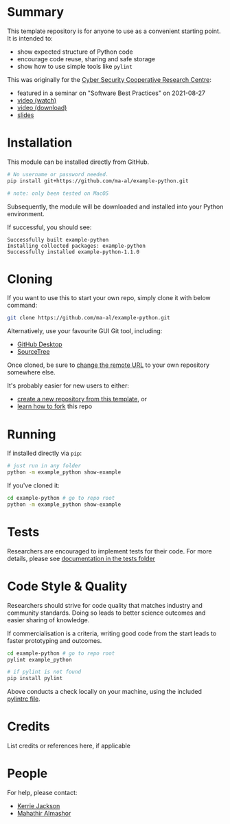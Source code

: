 # Summary
This template repository is for anyone to use as a convenient starting point. It is intended to:
- show expected structure of Python code
- encourage code reuse, sharing and safe storage
- show how to use simple tools like `pylint`

This was originally for the [Cyber Security Cooperative Research Centre](https://cybersecuritycrc.org.au/):
- featured in a seminar on "Software Best Practices" on 2021-08-27
- [video (watch)](https://drive.google.com/file/d/1fKeV_TVLn7arRdYCLP1DCxCIRebIvfIx/view?usp=sharing)
- [video (download)](https://github.com/ma-al/example-python-extras/tree/main/data/recording.mp4)
- [slides](https://github.com/ma-al/example-python-extras/blob/main/data/slides.pdf)


# Installation
This module can be installed directly from GitHub.

```bash
# No username or password needed.
pip install git+https://github.com/ma-al/example-python.git

# note: only been tested on MacOS
```

Subsequently, the module will be downloaded and installed into your Python environment.

If successful, you should see:

```
Successfully built example-python
Installing collected packages: example-python
Successfully installed example-python-1.1.0
```


# Cloning
If you want to use this to start your own repo, simply clone it with below command:

```bash
git clone https://github.com/ma-al/example-python.git
```

Alternatively, use your favourite GUI Git tool, including:
- [GitHub Desktop](https://desktop.github.com)
- [SourceTree](https://www.sourcetreeapp.com)

Once cloned, be sure to [change the remote URL](https://docs.github.com/en/get-started/getting-started-with-git/managing-remote-repositories#changing-a-remote-repositorys-url) to your own repository somewhere else.

It's probably easier for new users to either:
- [create a new repository from this template](https://docs.github.com/en/github/creating-cloning-and-archiving-repositories/creating-a-repository-on-github/creating-a-repository-from-a-template), or
- [learn how to fork](https://docs.github.com/en/get-started/quickstart/fork-a-repo) this repo




# Running
If installed directly via `pip`:
```bash
# just run in any folder
python -m example_python show-example
```

If you've cloned it:
```bash
cd example-python # go to repo root
python -m example_python show-example
```


# Tests
Researchers are encouraged to implement tests for their code. For more details, please see [documentation in the tests folder](./tests/README.md)


# Code Style & Quality
Researchers should strive for code quality that matches industry and community standards. Doing so leads to better science outcomes and easier sharing of knowledge.

If commercialisation is a criteria, writing good code from the start leads to faster prototyping and outcomes.

```bash
cd example-python # go to repo root
pylint example_python

# if pylint is not found
pip install pylint
```

Above conducts a check locally on your machine, using the included [pylintrc file](./pylintrc).


# Credits
List credits or references here, if applicable


# People
For help, please contact:
- [Kerrie Jackson](mailto:kerrie.jackson@cybersecuritycrc.org.au)
- [Mahathir Almashor](mailto:mahathir.almashor@data61.csiro.au)
